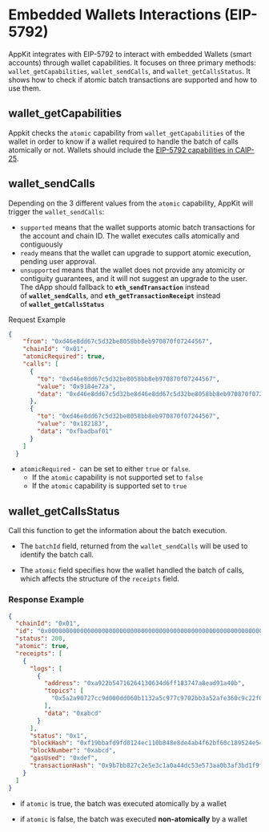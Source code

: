 # Embedded Wallets Interactions (EIP-5792)

AppKit integrates with EIP-5792 to interact with embedded Wallets (smart accounts) through wallet capabilities. It focuses on three primary methods: `wallet_getCapabilities`, `wallet_sendCalls`, and `wallet_getCallsStatus`. It shows how to check if atomic batch transactions are supported and how to use them.

## wallet\_getCapabilities

Appkit checks the `atomic` capability from `wallet_getCapabilities` of the wallet in order to know if a wallet required to handle the batch of calls atomically or not.
Wallets should include the [EIP-5792 capabilities in CAIP-25](/walletkit/android/eip5792#wallet-response).

## wallet\_sendCalls

Depending on the 3 different values from the `atomic` capability, AppKit will trigger the `wallet_sendCalls`:

* `supported` means that the wallet supports atomic batch transactions for the account and chain ID. The wallet executes calls atomically and contiguously
* `ready` means that the wallet can upgrade to support atomic execution, pending user approval.
* `unsupported` means that the wallet does not provide any atomicity or contiguity guarantees, and it will not suggest an upgrade to the user. The dApp should fallback to **`eth_sendTransaction`** instead of **`wallet_sendCalls`**, and **`eth_getTransactionReceipt`** instead of **`wallet_getCallsStatus`**

Request Example

```json
{
    "from": "0xd46e8dd67c5d32be8058bb8eb970870f07244567",
    "chainId": "0x01",
    "atomicRequired": true,
    "calls": [
      {
        "to": "0xd46e8dd67c5d32be8058bb8eb970870f07244567",
        "value": "0x9184e72a",
        "data": "0xd46e8dd67c5d32be8d46e8dd67c5d32be8058bb8eb970870f072445675058bb8eb970870f072445675"
      },
      {
        "to": "0xd46e8dd67c5d32be8058bb8eb970870f07244567",
        "value": "0x182183",
        "data": "0xfbadbaf01"
      }
    ]
  }
```

* `atomicRequired` -  can be set to either `true` or `false`.
  * If the `atomic` capability is not supported set to `false`
  * If the `atomic` capability is supported set to `true`

## wallet\_getCallsStatus

Call this function to get the information about the batch execution.

* The `batchId` field, returned from the `wallet_sendCalls` will be used to identify the batch call.

* The `atomic` field specifies how the wallet handled the batch of calls, which affects the structure of the `receipts` field.

### Response Example

```json
{
  "chainId": "0x01",
  "id": "0x00000000000000000000000000000000000000000000000000000000000000000e670ec64341771606e55d6b4ca35a1a6b75ee3d5145a99d05921026d1527331",
  "status": 200,
  "atomic": true,
  "receipts": [
    {
      "logs": [
        {
          "address": "0xa922b54716264130634d6ff183747a8ead91a40b",
          "topics": [
            "0x5a2a90727cc9d000dd060b1132a5c977c9702bb3a52afe360c9c22f0e9451a68"
          ],
          "data": "0xabcd"
        }
      ],
      "status": "0x1",
      "blockHash": "0xf19bbafd9fd0124ec110b848e8de4ab4f62bf60c189524e54213285e7f540d4a",
      "blockNumber": "0xabcd",
      "gasUsed": "0xdef",
      "transactionHash": "0x9b7bb827c2e5e3c1a0a44dc53e573aa0b3af3bd1f9f5ed03071b100bb039eaff"
    }
  ]
}
```

* if `atomic` is true, the batch was executed atomically by a wallet

* if `atomic` is false, the batch was executed **non-atomically** by a wallet
